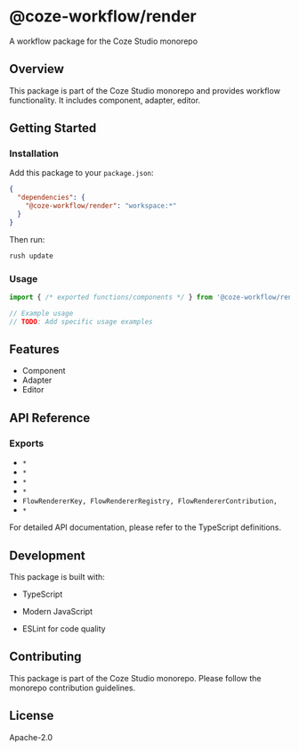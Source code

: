 # @coze-workflow/render

A workflow package for the Coze Studio monorepo

## Overview

This package is part of the Coze Studio monorepo and provides workflow functionality. It includes component, adapter, editor.

## Getting Started

### Installation

Add this package to your `package.json`:

```json
{
  "dependencies": {
    "@coze-workflow/render": "workspace:*"
  }
}
```

Then run:

```bash
rush update
```

### Usage

```typescript
import { /* exported functions/components */ } from '@coze-workflow/render';

// Example usage
// TODO: Add specific usage examples
```

## Features

- Component
- Adapter
- Editor

## API Reference

### Exports

- `*`
- `*`
- `*`
- `*`
- `FlowRendererKey,
  FlowRendererRegistry,
  FlowRendererContribution,`
- `*`


For detailed API documentation, please refer to the TypeScript definitions.

## Development

This package is built with:

- TypeScript
- Modern JavaScript

- ESLint for code quality

## Contributing

This package is part of the Coze Studio monorepo. Please follow the monorepo contribution guidelines.

## License

Apache-2.0
